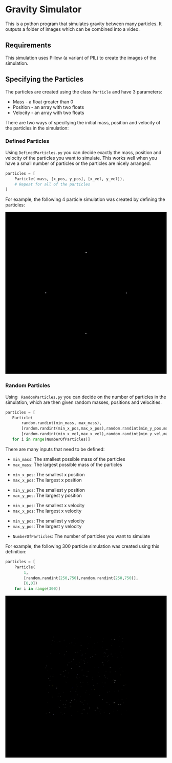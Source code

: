 # Gravity Simulator

This is a python program that simulates gravity between many particles. It outputs a folder of images which can be combined into a video.

## Requirements

This simulation uses Pillow (a variant of PIL) to create the images of the simulation.

## Specifying the Particles

The particles are created using the class  `Particle` and have 3 parameters:

* Mass - a float greater than 0
* Position - an array with two floats
* Velocity - an array with two floats

There are two ways of specifying the initial mass, position and velocity of the particles in the simulation:

### Defined Particles

Using ` DefinedParticles.py ` you can decide exactly the mass, position and velocity of the particles you want to simulate. This works well when you have a small number of particles or the particles are nicely arranged.

``` python
particles = [
    Particle( mass, [x_pos, y_pos], [x_vel, y_vel]),
    # Repeat for all of the particles
]
```

For example, the following 4 particle simulation was created by defining the particles:

![Alt Text](4_Particle_Simulation/Gravity-4_particles.gif)
 
 ### Random Particles

 Using ` RandomParticles.py`  you can decide on the number of particles in the simulation, which are then given random masses, positions and velocities.

 ```python
particles = [
    Particle(
        random.randint(min_mass, max_mass),
        [random.randint(min_x_pos,max_x_pos),random.randint(min_y_pos,max_y_pos)],
        [random.randint(min_x_vel,max_x_vel),random.randint(min_y_vel,max_y_vel)]) 
    for i in range(NumberOfParticles)]
 ```

There are many inputs that need to be defined:

* `min_mass`: The smallest possible mass of the particles
* `max_mass`: The largest possible mass of the particles
- `min_x_pos`: The smallest x position
- `max_x_pos`: The largest x position
* `min_y_pos`: The smallest y position
* `max_y_pos`: The largest y position
- `min_x_pos`: The smallest x velocity
- `max_x_pos`: The largest x velocity
* `min_y_pos`: The smallest y velocity
* `max_y_pos`: The largest y velocity
- `NumberOfParticles`: The number of particles you want to simulate

For example, the following 300 particle simulation was created using this definition:

```python
particles = [
    Particle(
        1,
        [random.randint(250,750),random.randint(250,750)],
        [0,0]) 
    for i in range(300)]
```

![Alt Text](300_Particle_Simulation/Gravity.gif)


